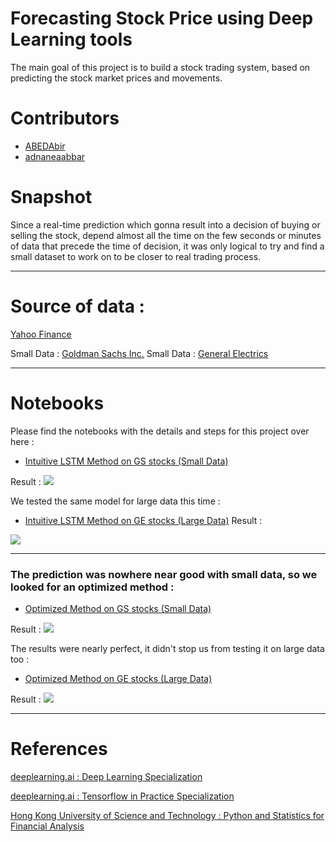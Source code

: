 # Forecasting Stock Price using Deep Learning tools

The main goal of this project is to build a stock trading system, based on predicting the stock market prices and movements.

# Contributors

* [ABEDAbir](https://github.com/ABEDabir)
* [adnaneaabbar](https://github.com/adnaneaabbar)

# Snapshot

Since a real-time prediction which gonna result into a decision of buying or selling the stock, depend almost all the time on the few seconds or minutes of data that precede the time of decision, it was only logical to try and find a small dataset to work on to be closer to real trading process.

---

# Source of data : 

[Yahoo Finance](https://finance.yahoo.com/)

Small Data : [Goldman Sachs Inc.](https://github.com/adnaneaabbar/stock-trading-system/blob/master/data/goldman_sachs.csv)
Small Data : [General Electrics](https://github.com/adnaneaabbar/stock-trading-system/blob/master/data/ge.csv)

---

# Notebooks

Please find the notebooks with the details and steps for this project over here :

* [Intuitive LSTM Method on GS stocks (Small Data)](https://github.com/adnaneaabbar/stock-trading-system/blob/master/Intuitive_Method_On_Small_Data.ipynb)

Result :
![](https://github.com/adnaneaabbar/stock-trading-system/blob/master/pred/lstm_sd.png?raw=true)

We tested the same model for large data this time :

* [Intuitive LSTM Method on GE stocks (Large Data)](https://github.com/adnaneaabbar/stock-trading-system/blob/master/Testing_Intuitive_Method_On_Large_Data.ipynb)
Result :

![](https://github.com/adnaneaabbar/stock-trading-system/blob/master/pred/lstm_ld.png?raw=true)

---

### The prediction was nowhere near good with small data, so we looked for an optimized method :

* [Optimized Method on GS stocks (Small Data)](https://github.com/adnaneaabbar/stock-trading-system/blob/master/Optimized_Methods_On_Small_Data.ipynb)

Result : 
![](https://github.com/adnaneaabbar/stock-trading-system/blob/master/pred/opt_arima_sd.png?raw=true)

The results were nearly perfect, it didn't stop us from testing it on large data too :

* [Optimized Method on GE stocks (Large Data)](https://github.com/adnaneaabbar/stock-trading-system/blob/master/Testing_Optimized_Methods_On_Large_Data.ipynb)

Result :
![](https://github.com/adnaneaabbar/stock-trading-system/blob/master/pred/opt_arima_ld.png?raw=true)

---

# References

[deeplearning.ai : Deep Learning Specialization](https://www.coursera.org/specializations/deep-learning?)

[deeplearning.ai : Tensorflow in Practice Specialization](https://www.coursera.org/specializations/tensorflow-in-practice)

[Hong Kong University of Science and Technology : Python and Statistics for Financial Analysis](https://www.coursera.org/learn/python-statistics-financial-analysis)



